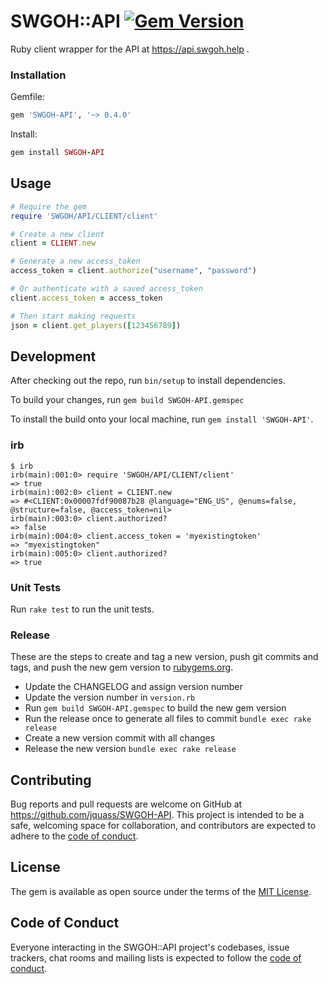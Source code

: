 # SWGOH::API [![Gem Version](https://badge.fury.io/rb/SWGOH-API.svg)](https://badge.fury.io/rb/SWGOH-API)
Ruby client wrapper for the API at https://api.swgoh.help .

### Installation

Gemfile:

```ruby
gem 'SWGOH-API', '~> 0.4.0'
```

Install:

```ruby
gem install SWGOH-API
```

## Usage
```ruby
# Require the gem
require 'SWGOH/API/CLIENT/client'

# Create a new client
client = CLIENT.new

# Generate a new access_token
access_token = client.authorize("username", "password")

# Or authenticate with a saved access_token
client.access_token = access_token

# Then start making requests
json = client.get_players([123456789])
```

## Development

After checking out the repo, run `bin/setup` to install dependencies.

To build your changes, run `gem build SWGOH-API.gemspec`

To install the build onto your local machine, run `gem install 'SWGOH-API'`. 

### irb
```
$ irb
irb(main):001:0> require 'SWGOH/API/CLIENT/client'
=> true
irb(main):002:0> client = CLIENT.new
=> #<CLIENT:0x00007fdf90087b28 @language="ENG_US", @enums=false, @structure=false, @access_token=nil>
irb(main):003:0> client.authorized?
=> false
irb(main):004:0> client.access_token = 'myexistingtoken'
=> "myexistingtoken"
irb(main):005:0> client.authorized?
=> true
```

### Unit Tests

Run `rake test` to run the unit tests.

### Release
These are the steps to create and tag a new version, push git commits and tags, and push the new gem version to [rubygems.org](https://rubygems.org).

- Update the CHANGELOG and assign version number
- Update the version number in `version.rb`
- Run `gem build SWGOH-API.gemspec` to build the new gem version
- Run the release once to generate all files to commit `bundle exec rake release`  
- Create a new version commit with all changes
- Release the new version `bundle exec rake release`

## Contributing

Bug reports and pull requests are welcome on GitHub at https://github.com/jquass/SWGOH-API. This project is intended to be a safe, welcoming space for collaboration, and contributors are expected to adhere to the [code of conduct](https://github.com/jquass/SWGOH-API/blob/master/CODE_OF_CONDUCT.md).

## License

The gem is available as open source under the terms of the [MIT License](https://opensource.org/licenses/MIT).

## Code of Conduct

Everyone interacting in the SWGOH::API project's codebases, issue trackers, chat rooms and mailing lists is expected to follow the [code of conduct](https://github.com/jquass/SWGOH-API/blob/master/CODE_OF_CONDUCT.md).
